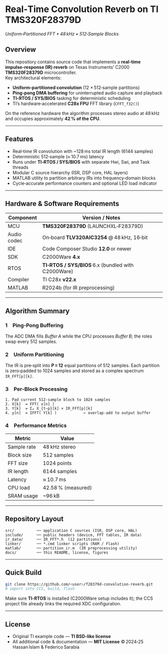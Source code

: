 # Real‑Time Convolution Reverb on TI TMS320F28379D
_Uniform‑Partitioned FFT • 48 kHz • 512‑Sample Blocks_

## Overview
This repository contains source code that implements a **real‑time impulse‑response (IR) reverb** on Texas Instruments’ C2000 **TMS320F28379D** microcontroller.  
Key architectural elements:

* **Uniform‑partitioned convolution** (12 × 512‑sample partitions)
* **Ping‑pong DMA buffering** for uninterrupted audio capture and playback
* **TI‑RTOS / SYS/BIOS** tasking for deterministic scheduling
* TI’s hardware‑accelerated **C28x FPU** FFT library (`CFFT_f32()`)

On the reference hardware the algorithm processes stereo audio at 48 kHz and occupies approximately **42 % of the CPU**.

---

## Features
* Real‑time IR convolution with ~128 ms total IR length (6144 samples)
* Deterministic 512‑sample (≈ 10.7 ms) latency
* Runs under **TI‑RTOS / SYS/BIOS** with separate Hwi, Swi, and Task threads
* Modular C source hierarchy (ISR, DSP core, HAL layers)
* MATLAB utility to partition arbitrary IRs into frequency‑domain blocks
* Cycle‑accurate performance counters and optional LED load indicator

---

## Hardware & Software Requirements
| Component | Version / Notes |
|-----------|-----------------|
| MCU | **TMS320F28379D** (LAUNCHXL‑F28379D) |
| Audio codec | On‑board **TLV320AIC3254** @ 48 kHz, 16‑bit |
| IDE | Code Composer Studio **12.0** or newer |
| SDK | C2000Ware **4.x** |
| RTOS | **TI‑RTOS / SYS/BIOS** 6.x (bundled with C2000Ware) |
| Compiler | TI C28x **v22.x** |
| MATLAB | R2024b (for IR preprocessing) |

---

## Algorithm Summary
### 1 Ping‑Pong Buffering
The ADC DMA fills _Buffer A_ while the CPU processes _Buffer B_; the roles swap every 512 samples.

### 2 Uniform Partitioning
The IR is pre‑split into **P = 12** equal partitions of 512 samples. Each partition is zero‑padded to 1024 samples and stored as a complex spectrum `IR_FFT[p][k]`.

### 3 Per‑Block Processing
```text
1. Pad current 512‑sample block to 1024 samples
2. X[k]  = FFT( x[n] )
3. Y[k]  = Σₚ X_{t−p}[k] × IR_FFT[p][k]
4. y[n]  = IFFT( Y[k] )            ← overlap‑add to output buffer
```

### 4 Performance Metrics
| Metric | Value |
|--------|-------|
| Sample rate | 48 kHz stereo |
| Block size | 512 samples |
| FFT size | 1024 points |
| IR length | 6144 samples |
| Latency | ≈ 10.7 ms |
| CPU load | 42.58 % (measured) |
| SRAM usage | ~96 kB |

---

## Repository Layout
```
src/          ── application C sources (ISR, DSP core, HAL)
include/      ── public headers (device, FFT tables, IR data)
ir_data/      ── IR_FFT*.h  (12 partitions)
linker/       ── *.cmd linker scripts (RAM / Flash)
matlab/       ── partition_ir.m  (IR preprocessing utility)
docs/         ── this README, license, figures
```

---

## Quick Build
```bash
git clone https://github.com/<user>/f28379d-convolution-reverb.git
# import into CCS, build, flash
```

Make sure **TI‑RTOS** is installed (C2000Ware setup includes it); the CCS project file already links the required XDC configuration.

---

## License
* Original TI example code — **TI BSD‑like license**  
* All additional code & documentation — **MIT License** © 2024‑25 Hassan Islam & Federico Sarabia
